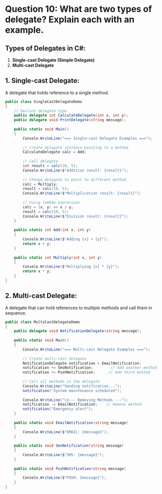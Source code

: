 ﻿# Question 10: What are two types of delegate? Explain each with an example.

## Types of Delegates in C#:

1. **Single-cast Delegate (Simple Delegate)**
2. **Multi-cast Delegate**

## 1. Single-cast Delegate:
A delegate that holds reference to a single method.

```csharp
public class SingleCastDelegateDemo
{
    // Declare delegate type
    public delegate int CalculateDelegate(int x, int y);
    public delegate void PrintDelegate(string message);
    
    public static void Main()
    {
        Console.WriteLine("=== Single-cast Delegate Examples ===");
        
        // Create delegate instance pointing to a method
        CalculateDelegate calc = Add;
        
        // Call delegate
        int result = calc(10, 5);
        Console.WriteLine($"Addition result: {result}");
        
        // Change delegate to point to different method
        calc = Multiply;
        result = calc(10, 5);
        Console.WriteLine($"Multiplication result: {result}");
        
        // Using lambda expression
        calc = (x, y) => x / y;
        result = calc(10, 5);
        Console.WriteLine($"Division result: {result}");
    }
    
    public static int Add(int x, int y)
    {
        Console.WriteLine($"Adding {x} + {y}");
        return x + y;
    }
    
    public static int Multiply(int x, int y)
    {
        Console.WriteLine($"Multiplying {x} * {y}");
        return x * y;
    }
}
```

## 2. Multi-cast Delegate:
A delegate that can hold references to multiple methods and call them in sequence.

```csharp
public class MultiCastDelegateDemo
{
    public delegate void NotificationDelegate(string message);
    
    public static void Main()
    {
        Console.WriteLine("=== Multi-cast Delegate Examples ===");
        
        // Create multi-cast delegate
        NotificationDelegate notification = EmailNotification;
        notification += SmsNotification;        // Add another method
        notification += PushNotification;      // Add third method
        
        // Call all methods in the delegate
        Console.WriteLine("Sending notification...");
        notification("System maintenance scheduled");
        
        Console.WriteLine("\n--- Removing Methods ---");
        notification -= EmailNotification;    // Remove method
        notification("Emergency alert");
    }
    
    public static void EmailNotification(string message)
    {
        Console.WriteLine($"EMAIL: {message}");
    }
    
    public static void SmsNotification(string message)
    {
        Console.WriteLine($"SMS: {message}");
    }
    
    public static void PushNotification(string message)
    {
        Console.WriteLine($"PUSH: {message}");
    }
}
```

